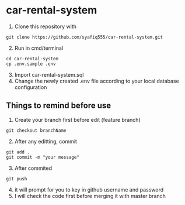 # car-rental-system
1. Clone this repository with
```
git clone https://github.com/syafiq555/car-rental-system.git
```

2. Run in cmd/terminal
```
cd car-rental-system
cp .env.sample .env
```
3. Import car-rental-system.sql 
4. Change the newly created .env file according to your local database configuration

## Things to remind before use
1. Create your branch first before edit (feature branch)
```
git checkout branchName
```
2. After any editting, commit
```
git add .
git commit -m "your message"
```
3. After commited
```
git push
```
4. it will prompt for you to key in github username and password
5. I will check the code first before merging it with master branch
